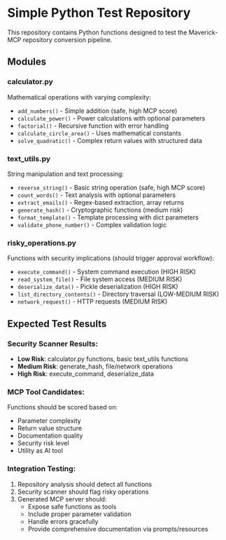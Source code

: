 # Simple Python Test Repository

This repository contains Python functions designed to test the Maverick-MCP repository conversion pipeline.

## Modules

### calculator.py
Mathematical operations with varying complexity:
- `add_numbers()` - Simple addition (safe, high MCP score)
- `calculate_power()` - Power calculations with optional parameters
- `factorial()` - Recursive function with error handling
- `calculate_circle_area()` - Uses mathematical constants
- `solve_quadratic()` - Complex return values with structured data

### text_utils.py
String manipulation and text processing:
- `reverse_string()` - Basic string operation (safe, high MCP score)
- `count_words()` - Text analysis with optional parameters
- `extract_emails()` - Regex-based extraction, array returns
- `generate_hash()` - Cryptographic functions (medium risk)
- `format_template()` - Template processing with dict parameters
- `validate_phone_number()` - Complex validation logic

### risky_operations.py
Functions with security implications (should trigger approval workflow):
- `execute_command()` - System command execution (HIGH RISK)
- `read_system_file()` - File system access (MEDIUM RISK)
- `deserialize_data()` - Pickle deserialization (HIGH RISK)
- `list_directory_contents()` - Directory traversal (LOW-MEDIUM RISK)
- `network_request()` - HTTP requests (MEDIUM RISK)

## Expected Test Results

### Security Scanner Results:
- **Low Risk**: calculator.py functions, basic text_utils functions
- **Medium Risk**: generate_hash, file/network operations
- **High Risk**: execute_command, deserialize_data

### MCP Tool Candidates:
Functions should be scored based on:
- Parameter complexity
- Return value structure
- Documentation quality
- Security risk level
- Utility as AI tool

### Integration Testing:
1. Repository analysis should detect all functions
2. Security scanner should flag risky operations
3. Generated MCP server should:
   - Expose safe functions as tools
   - Include proper parameter validation
   - Handle errors gracefully
   - Provide comprehensive documentation via prompts/resources